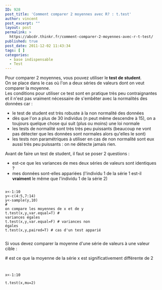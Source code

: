 ```yaml
---
ID: 928
post_title: 'Comment comparer 2 moyennes avec R? : t.test'
author: vincent
post_excerpt: ""
layout: post
permalink: >
  https://abcdr.thinkr.fr/comment-comparer-2-moyennes-avec-r-t-test/
published: true
post_date: 2011-12-02 11:43:34
tags: [ ]
categories:
  - base indispensable
  - Test
---
```

Pour comparer 2 moyennes, vous pouvez utiliser le<strong> test de student</strong>. <br />On se place dans le cas où l'on a deux séries de valeurs dont on veut comparer la moyenne.<br />Les conditions pour utiliser ce test sont en pratique très peu contraignantes et il n'est pas vraiment nécessaire de s'embêter avec la normalités des données car :<br /><ul><li>le test de student est très robuste à la non normalité des données</li><li>dès que l'on a plus de 30 individus (n peut même descendre à 15), on a toujours quelque chose qui suit (plus ou moins) une loi normale</li><li>les tests de normalité sont très très peu puissants (beaucoup ne vont pas détecter que les données sont normales alors qu'elles le sont)</li><li>les tests non paramétriques à utiliser en cas de non normalité sont eux aussi très peu puissants : on ne détecte jamais rien.</li></ul><p></p><p>Avant de faire un test de student, il faut se poser 2 questions :</p><p></p><ul><li>est-ce que les variances de mes deux séries de valeurs sont identiques ?</li><li>mes données sont-elles appariées (l'individu 1 de la série 1 est-il <strong>vraiment</strong> le même que l'individu 1 de la série 2)</li></ul><p> <pre><code><br />x&lt;-1:10<br />y&lt;-c(4:5,7:14)<br />y&lt;-sample(y,10)<br /># on compare les moyennes de x et de y<br />t.test(x,y,var.equal=T) # variances égales<br />t.test(x,y,var.equal=F) # variances non égales<br />t.test(x,y,paired=T) # cas d'un test apparié <br /> </code></pre> </p><p></p><p>Si vous devez comparer la moyenne d'une série de valeurs à une valeur cible :</p><p># est ce que la moyenne de la série x est significativement différente de 2</p> <pre><code><br /><p></p><p>x&lt;-1:10</p><p>t.test(x,mu=2)</p><p></p><br /></code></pre> <p></p><p></p><p></p>